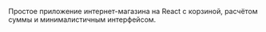 Простое приложение интернет-магазина на React с корзиной, расчётом суммы и минималистичным интерфейсом.

